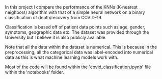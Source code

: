 In this project I compare the performance of the KNNs (K-nearest neighbors) algorithm with that of a simple neural network on a binary classification of death/recovery from COVID-19.

Classification is based off of patient data points such as age, gender, symptoms, geographic data etc.
The dataset was provided through the University but I believe it is also publicly available.

Note that all the data within the dataset is numerical. This is because in the preprocessing, all the categorical data was label-encoded into numerical data as this is what machine learning models work with. 

Most of the code will be found within the 'covid_classification.ipynb' file within the 'notebooks' folder. 
